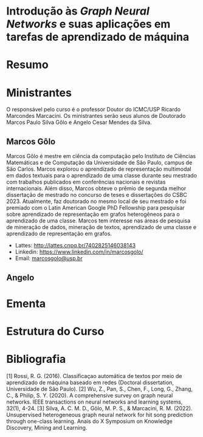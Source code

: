 # Introdução às _Graph Neural Networks_ e suas aplicações em tarefas de aprendizado de máquina

# Resumo

# Ministrantes

O responsável pelo curso é o professor Doutor do ICMC/USP Ricardo Marcondes Marcacini. Os ministrantes serão seus alunos de Doutorado Marcos Paulo Silva Gôlo e Angelo Cesar Mendes da Silva. 

## Marcos Gôlo

Marcos Gôlo é mestre em ciência da computação pelo Instituto de Ciências Matemáticas e de Computação da Universidade de São Paulo, campus de São Carlos. Marcos explorou o aprendizado de representação multimodal em dados textuais para o aprendizado de uma classe durante seu mestrado com trabalhos publicados em conferências nacionais e revistas internacionais. Além disso, Marcos obteve o prêmio de segunda melhor dissertação de mestrado no concurso de teses e dissertações do CSBC 2023. Atualmente, faz doutorado no mesmo local de seu mestrado e foi premiado com o Latin American Google PhD Fellowship para pesquisar sobre aprendizado de representação em grafos heterogêneos para o aprendizado de uma classe. Marcos tem interesse nas áreas de pesquisa de mineração de dados, mineração de textos, aprendizado de uma classe e aprendizado de representação em grafos. 


- Lattes: http://lattes.cnpq.br/7402825146038143
- Linkedin: https://www.linkedin.com/in/marcosgolo/
- Email: marcosgolo@usp.br

## Angelo

# Ementa

# Estrutura do Curso

# Bibliografia

[1] Rossi, R. G. (2016). Classificaçao automática de textos por meio de aprendizado de máquina baseado em redes (Doctoral dissertation, Universidade de São Paulo).
[2] Wu, Z., Pan, S., Chen, F., Long, G., Zhang, C., & Philip, S. Y. (2020). A comprehensive survey on graph neural networks. IEEE transactions on neural networks and learning systems, 32(1), 4-24.
[3] Silva, A. C. M. D., Gôlo, M. P. S., & Marcacini, R. M. (2022). Unsupervised heterogeneous graph neural network for hit song prediction through one-class learning. Anais do X Symposium on Knowledge Discovery, Mining and Learning.
